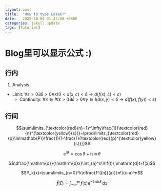 ```yaml
---
layout: post
title:  "How to type LaTeX?"
date:   2025-10-04 01:45:00 +0800
categories: jekyll update
tags: [Tutorial]
---
```


# Blog里可以显示公式 :)

## 行内

1. Analysis
  - Limit: $\forall\varepsilon>0\exists\delta>0\forall x(0<d(x,c)<\delta\rightarrow d(f(x),L)<\varepsilon)$
    - Continuity: $\forall x\in I\forall\varepsilon>0\exists\delta>0\forall y\in I(d(x,y)<\delta\rightarrow d(f(x),f(y))<\varepsilon)$

## 行间 

$$\sum\limits_{\textcolor{red}{n}=1}^\infty\frac{1}{\textcolor{red}{n}^{\textcolor{yellow}{s}}}=\prod\limits_{\textcolor{red}{p}\in\mathbb{P}}\frac{1}{1-\frac{1}{\textcolor{red}{p}^{\textcolor{yellow}{s}}}}$$

$$\mathrm{e}^{\mathrm{i}\theta}=\cos\theta+\mathrm{i}\sin\theta$$

$$\dfrac{\mathrm{d}}{\mathrm{d}x}\int_{a}^x\!\!f(t)\,\mathrm{d}t=f(x)$$
 
$$P_k(x)=\sum\limits_{n=0}^k\dfrac{f^{(n)}(a)}{n!}(x-a)^n$$

$$\hat{f}(\xi)=\int_{-\infty}^{\infty}\!\!f(x)\mathrm{e}^{-2\pi \mathrm{i}x\xi}\,\mathrm{d}x$$
